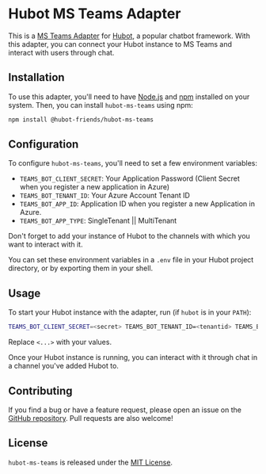# Hubot MS Teams Adapter

This is a [MS Teams Adapter](https://dev.botframework.com) for [Hubot](https://github.com/hubotio/hubot/), a popular chatbot framework. With this adapter, you can connect your Hubot instance to MS Teams and interact with users through chat.

## Installation

To use this adapter, you'll need to have [Node.js](https://nodejs.org/) and [npm](https://www.npmjs.com/) installed on your system. Then, you can install `hubot-ms-teams` using npm:

```sh
npm install @hubot-friends/hubot-ms-teams
```


## Configuration

To configure `hubot-ms-teams`, you'll need to set a few environment variables:

- `TEAMS_BOT_CLIENT_SECRET`: Your Application Password (Client Secret when you register a new application in Azure)
- `TEAMS_BOT_TENANT_ID`: Your Azure Account Tenant ID
- `TEAMS_BOT_APP_ID`: Application ID when you register a new Application in Azure.
- `TEAMS_BOT_APP_TYPE`: SingleTenant || MultiTenant

Don't forget to add your instance of Hubot to the channels with which you want to interact with it.

You can set these environment variables in a `.env` file in your Hubot project directory, or by exporting them in your shell.

## Usage

To start your Hubot instance with the adapter, run (if `hubot` is in your `PATH`):

```sh
TEAMS_BOT_CLIENT_SECRET=<secret> TEAMS_BOT_TENANT_ID=<tenantid> TEAMS_BOT_APP_ID=<appid> TEAMS_BOT_APP_TYPE=<apptype> hubot -a @hubot-friends/hubot-ms-teams -n jbot
```

Replace `<...>` with your values.

Once your Hubot instance is running, you can interact with it through chat in a channel you've added Hubot to.

## Contributing

If you find a bug or have a feature request, please open an issue on the [GitHub repository](https://github.com/hubot-friends/hubot-ms-teams). Pull requests are also welcome!

## License

`hubot-ms-teams` is released under the [MIT License](https://opensource.org/licenses/MIT).